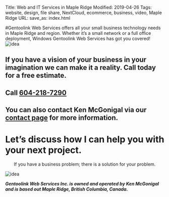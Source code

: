 Title: Web and IT Services in Maple Ridge
Modified: 2019-04-26
Tags: website, design, file share, NextCloud, ecommerce, business, video, Maple Ridge
URL:
save_as: index.html

#Gentoolink Web Services offers all your small business technology needs in Maple Ridge and region.
Whether it’s a small network or a full office deployment, Windows Gentoolink Web Services has got you covered!
![idea](/images/fistpound.jpg)

## If you have a vision of your business in your imagination we can make it a reality. Call today for a free estimate.
## Call [604-218-7290](tel:6042187290) <span class="glyphicon glyphicon-earphone"></span>
## You can also contact Ken McGonigal via our [contact page](/pages/contact.html) for more information. <span class="glyphicon glyphicon-envelope"></span>





# Let’s discuss how I can help you with your next project.

<center>If you have a business problem; there is a solution for your problem.</center>

![idea](/images/plan.png)



***Gentoolink Web Services Inc. is owned and operated by Ken McGonigal and is based out Maple Ridge, British Columbia, Canada.***

